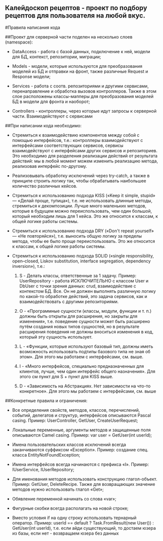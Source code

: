 ## Калейдоскоп рецептов - проект по подбору рецептов для пользователя на любой вкус.

#Правила написания кода

##Проект для серверной части поделен на несколько слоев (namespace): 

 - DataAccess - работа с базой данных, подключение к ней, модели для БД, контекст, репозитории, миграции; 

 - Models - модели, которые используются для преобразования моделей из БД и отправки на фронт, также различные Request и Response модели;

 - Services - работа с соотв. репозиториями и другими сервисами, перенаправление и обработка вызовов контроллеров. Также в этом слое расположены классы-мапперы для преобразования моделей БД в модели для фронта и наоборот;

 - Controllers - контроллеры, через которые идут запросы к серверной части. Взаимодействуют с сервисами



##При написании кода необходимо: 

 - Стремиться к взаимодействию компонентов между собой с помощью интерфейсов, т.е.: контроллеры взаимодействуют с интерфейсами соответствующих сервисов, сервисы взаимодействуют с интерфейсами других сервисов и репозиториев. Это необходимо для разделения реализации действий от результата действий: мы в любой момент можем изменить реализацию метода, реализовав интерфейс по-другому.

 - Реализовывать обработку исключений через try-catch, а также в принципе строить логику так, чтобы обрабатывать наибольшее количество различных кейсов.

 - Стремиться к использованию подхода KISS («Keep it simple, stupid» — «Делай проще, тупица»), т.е. не использовать длинные методы, стремиться к декомпозиции. Лучше много маленьких методов, которые в будущем можно переиспользовать, чем один большой, который необходим лишь для 1 кейса. Это же относится к классам, к общей логике работы системы.

 - Стремиться к использованию подхода DRY («Don't repeat yourself» — «Не повторяйся»), т.е. выносить общую логику за пределы метода, чтобы ее было проще переиспользовать. Это же относится к классам, к общей логике работы системы.

 - Стремиться к использованию подхода SOLID («single responsibility, open–closed, Liskov substitution, interface segregation, dependency inversion»), т.е.:

   1) S - Делать классы, ответственные за 1 задачу. Пример: UserRepository - работа ИСКЛЮЧИТЕЛЬНО c классом User и DbUser с точки зрения данных: crud, взаимодействие с контекстом БД. Все. Он не должен выполнять различную логику по какой-то обработке действий, это задача сервисов, как и взаимодействовать с другими репозиториями.

   2) O - «Программные сущности (классы, модули, функции и т. п.) должны быть открыты для расширения, но закрыты для изменения», т.е. поведение сущности может быть расширено путём создания новых типов сущностей, но в результате расширения поведения не должны вноситься изменения в код, который эту сущность использует.

   3) L - «Функции, которые используют базовый тип, должны иметь возможность использовать подтипы базового типа не зная об этом». Для этого мы работаем с интерфейсами, см. выше.

   4) I - «Много интерфейсов, специально предназначенных для клиентов, лучше, чем один интерфейс общего назначения». Для этого см пункт для S + пункт для KISS выше.

   5) D - «Зависимость на Абстракциях. Нет зависимости на что-то конкретное». Для этого мы работаем с интерфейсами, см. выше



##Конкретные правила и ограничения:
 
 - Все определения свойств, методов, классов, перечислений, событий, делегатов и структур, интерфейсов описываются Pascal casing. Пример: UserController, GetUser, CreateUserRequest;

 - Локальные переменные, аргументы методов и защищенные поля описываются Camel casing. Пример: var user = GetUser(int userId);

 - Имена пользовательских классов исключений всегда заканчиваются суффиксом «Exception». Пример: создание спец. класса EntityNotFoundException;

 - Имена интерфейсов всегда начинаются с префикса «I». Пример: IUserService, IUserRepository;

 -  Для именования методов использовать конструкцию глагол-объект. Пример: GetUser, DeleteRecipe. Также для возвращающих значение методов нужно использовать глагол «Get»;

 - Обявление переменной начинать со слова «var»;

 - Фигурные скобки всегда располагать на новой строке;

 - Вместо условия if на одну строку использовать тернарный оператор. Пример: userId == default ? Task.FromResult(new User()) : GetUser(int userId), т.е. если айди существующий, то достаем юзера из базы, если нет - возвращаем юзера без данных
